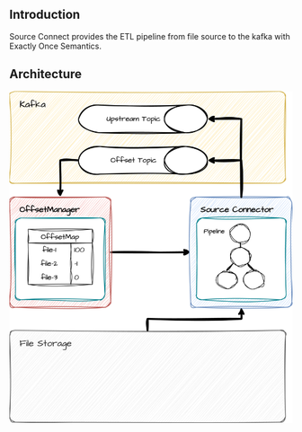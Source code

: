 

## Introduction
Source Connect provides the ETL pipeline from file source to the kafka with Exactly Once Semantics.

## Architecture
![Overview](./assets/source_connect_component.png)

